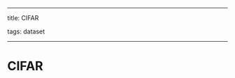 
---

title: CIFAR

tags: dataset 

---

# CIFAR










































































